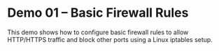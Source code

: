 # Demo 01 – Basic Firewall Rules

This demo shows how to configure basic firewall rules to allow HTTP/HTTPS traffic and block other ports using a Linux iptables setup.
